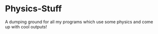 # Physics-Stuff
A dumping ground for all my programs which use some physics and come up with cool outputs! 
